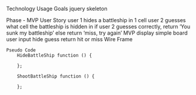 
Technology Usage Goals
    jquery
    skeleton




Phase - MVP
    User Story
    	user 1 hides a battleship in 1 cell
    	user 2 guesses what cell the battleship is hidden in
    	if user 2 guesses correctly, return ‘You sunk my battleship’
    		else return ‘miss, try again’
    MVP
    	display simple board
        user input hide
        guess
            return hit or miss
    Wire Frame

    Pseudo Code
        HideBattleShip function () {

        };

        ShootBattleShip function () {

        };
